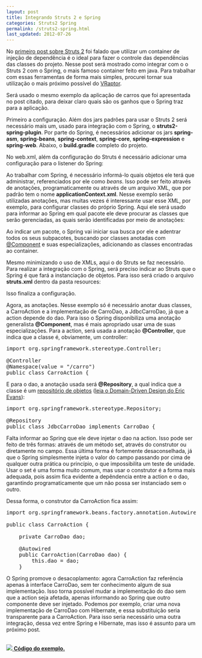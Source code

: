 ```yaml
---
layout: post
title: Integrando Struts 2 e Spring
categories: Struts2 Spring
permalink: /struts2-spring.html
last_updated: 2012-07-26
---
```


No [primeiro post sobre Struts 2][1] foi falado que utilizar um container de injeção de dependência é o ideal 
para fazer o controle das dependências das classes do projeto. Nesse post será mostrado como integrar com o 
o Struts 2 com o Spring, o mais famoso container feito em java. Para trabalhar com essas ferramentas de forma 
mais simples, procurei tornar sua utilização o mais próximo possível do [VRaptor][2].

Será usado o mesmo exemplo da aplicação de carros que foi apresentada no post citado, para deixar claro 
quais são os ganhos que o Spring traz para a aplicação.

Primeiro a configuração. Além dos jars padrões para usar o Struts 2 será necessário mais um, 
usado para integração com o Spring, o **struts2-spring-plugin**. Por parte do Spring, é 
necessários adicionar os jars **spring-asm**, **spring-beans**, **spring-context**, 
**spring-core**, **spring-expression** e **spring-web**. Abaixo, o **build.gradle** completo 
do projeto.

<script src="https://gist.github.com/3182217.js?file=build.gradle"></script>

No web.xml, além da configuração do Struts é necessário adicionar uma configuração para o 
listener do Spring:

<script src="https://gist.github.com/3182217.js?file=web.xml"></script>

Ao trabalhar com Spring, é necessário informá-lo quais objetos ele terá que administrar, 
referenciados por ele como *beans*. Isso pode ser feito através de anotações, programaticamente 
ou através de um arquivo XML, que por padrão tem o nome **applicationContext.xml**. Nesse exemplo 
serão utilizadas anotações, mas muitas vezes é interessante usar esse XML, por exemplo, para 
configurar classes do próprio Spring. Aqui ele será usado para informar ao Spring em qual pacote 
ele deve procurar as classes que serão gerenciadas, as quais serão identificadas por meio de 
anotações:

<script src="https://gist.github.com/3182217.js?file=applicationContext.xml"></script>

Ao indicar um pacote, o Spring vai iniciar sua busca por ele e adentrar todos os seus subpacotes, 
buscando por classes anotadas com [@Component][3] e suas especializações, adicionando as classes 
encontradas ao container.

Mesmo minimizando o uso de XMLs, aqui o do Struts se faz necessário. Para realizar a integração 
com o Spring, será preciso indicar ao Struts que o Spring é que fará a instanciação de objetos. 
Para isso será criado o arquivo **struts.xml** dentro da pasta resources:

<script src="https://gist.github.com/3182217.js?file=struts.xml"></script>

Isso finaliza a configuração.

Agora, as anotações. Nesse exemplo só é necessário anotar duas classes, a CarroAction e a 
implementação de CarroDao, a JdbcCarroDao, já que a action depende do dao. Para isso o Spring 
disponibiliza uma anotação generalista **@Component**, mas é mais apropriado usar uma de suas 
especializações. Para a action, será usada a anotação **@Controller**, que indica que a classe 
é, obviamente, um controller:

<pre>
import org.springframework.stereotype.Controller;

@Controller
@Namespace<span class="b">(</span>value <span class="b">=</span> <span class="str">"/carro"</span><span class="b">)</span>
<span class="b">public class</span> <span class="cl">CarroAction</span> <span class="b">{</span>
</pre>

E para o dao, a anotação usada será **@Repository**, a qual indica que a classe é um 
[repositório de objetos][4] ([leia o Domain-Driven Design do Eric Evans][5]):

<pre>
import org.springframework.stereotype.Repository;

@Repository
<span class="b">public class</span> <span class="cl">JdbcCarroDao</span> <span class="b">implements</span> CarroDao <span class="b">{</span>
</pre>

Falta informar ao Spring que ele deve injetar o dao na action. Isso pode ser feito de três 
formas: através de um método set, através do construtor ou diretamente no campo. Essa última 
forma é fortemente desaconselhada, já que o Spring simplesmente injeta o valor do campo 
passando por cima de qualquer outra prática ou princípio, o que impossibilita um teste de 
unidade. Usar o set é uma forma muito comum, mas usar o construtor é a forma mais adequada, 
pois assim fica evidente a depêndencia entre a action e o dao, garantindo programaticamente que 
um não possa ser instanciado sem o outro.

Dessa forma, o construtor da CarroAction fica assim:

<pre>
import org.springframework.beans.factory.annotation.Autowired;

<span class="b">public class</span> <span class="cl">CarroAction</span> <span class="b">{</span>

    <span class="b">private CarroDao</span> dao<span class="b">;</span>

    @Autowired
    <span class="b">public</span> <span class="mc">CarroAction</span><span class="b">(</span>CarroDao dao<span class="b">) {
        this.</span><span class="at">dao</span> = dao<span class="b">;
    }</span>
</pre>

O Spring promove o desacoplamento: agora CarroAction faz referência apenas à interface CarroDao, 
sem ter conhecimento algum de sua implementação. Isso torna possível mudar a implementação do dao 
sem que a action seja afetada, apenas informando ao Spring que outro componente deve ser 
injetado. Podemos por exemplo, criar uma nova implementação de CarroDao com Hibernate, e 
essa substituição seria transparente para a CarroAction. Para isso seria necessário uma outra 
integração, dessa vez entre Spring e Hibernate, mas isso é assunto para um próximo post.

<br>
<a href="https://github.com/juliano/simpledev/tree/master/struts2spring">
  <img src="/images/github.png"> <strong>Código do exemplo.</strong>
</a>

[1]: /simplificando-struts2.html
[2]: http://vraptor.caelum.com.br/
[3]: http://static.springsource.org/spring/docs/3.1.x/javadoc-api/org/springframework/stereotype/Component.html
[4]: http://martinfowler.com/eaaCatalog/repository.html
[5]: http://amzn.to/MZyZUz

